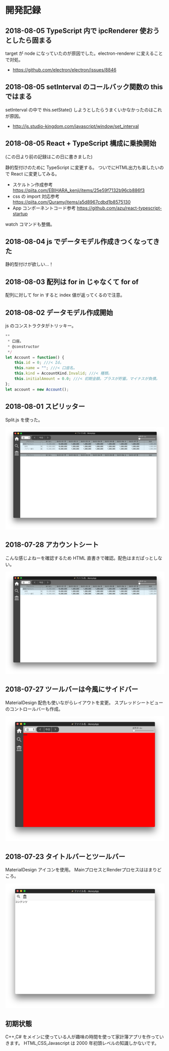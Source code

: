 # 開発記録

## 2018-08-05 TypeScript 内で ipcRenderer 使おうとしたら固まる

target が node になっていたのが原因でした。electron-renderer に変えることで対処。

- https://github.com/electron/electron/issues/8846

## 2018-08-05 setInterval のコールバック関数の this ではまる

setInterval の中で this.setState() しようとしたらうまくいかなかったのはこれが原因。

- http://js.studio-kingdom.com/javascript/window/set_interval

## 2018-08-05 React + TypeScript 構成に乗換開始

(この日より前の記録はこの日に書きました)

静的型付けのために TypeScript に変更する。
ついでにHTML出力も楽したいので React に変更してみる。

- スケルトン作成参考
https://qiita.com/EBIHARA_kenji/items/25e59f7132b96cb886f3
- css の import 対応参考
https://qiita.com/Quramy/items/a5d8967cdbd1b8575130
- App コンポーネントコード参考
https://github.com/azu/react-typescript-startup

watch コマンドも整備。

## 2018-08-04 js でデータモデル作成きつくなってきた

静的型付けが欲しい…！

## 2018-08-03 配列は for in じゃなくて for of

配列に対して for in すると index 値が返ってくるので注意。

## 2018-08-02 データモデル作成開始

js のコンストラクタがトリッキー。

```js
**
 * 口座。
 * @constructor
 */
let Account = function() {
    this.id = 0; ///< Id。
    this.name = ""; ///< 口座名。
    this.kind = AccountKind.Invalid; ///< 種類。
    this.initialAmount = 0.0; ///< 初期金額。プラスが貯蓄。マイナスが負債。
};
let account = new Account();
```

## 2018-08-01 スピリッター

Split.js を使った。

![ss](ss-2018-08-01a.png)

## 2018-07-28 アカウントシート

こんな感じよねーを確認するため HTML 直書きで確認。配色はまだぱっとしない。

![ss](ss-2018-07-28a.png)

## 2018-07-27 ツールバーは今風にサイドバー

MaterialDesign 配色も使いながらレイアウトを変更。
スプレッドシートビューのコントロールバーも作成。

![ss](ss-2018-07-27a.png)

## 2018-07-23 タイトルバーとツールバー

MaterialDesign アイコンを使用。
MainプロセスとRenderプロセスははまりどころ。

![ss](ss-2018-07-23a.png)

## 初期状態

C++,C# をメインに使っている人が趣味の時間を使って家計簿アプリを作っていきます。
HTML,CSS,Javascript は 2000 年初頭レベルの知識しかないです。
